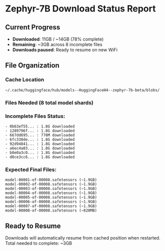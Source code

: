 # Zephyr-7B Download Status Report

## Current Progress
- **Downloaded**: 11GB / ~14GB (78% complete)
- **Remaining**: ~3GB across 8 incomplete files
- **Downloads paused**: Ready to resume on new WiFi

## File Organization

### Cache Location
`~/.cache/huggingface/hub/models--HuggingFaceH4--zephyr-7b-beta/blobs/`

### Files Needed (8 total model shards)

### Incomplete Files Status:
```
- 0b63ef55... : 1.8G downloaded
- 1289796f... : 1.8G downloaded
- 667dd695... : 778M downloaded
- 6fc338de... : 1.8G downloaded
- 92d94841... : 1.8G downloaded
- a6ec4a03... : 1.8G downloaded
- b0e0a3c0... : 1.8G downloaded
- d0ce3cc6... : 1.8G downloaded
```

### Expected Final Files:
```
model-00001-of-00008.safetensors (~1.9GB)
model-00002-of-00008.safetensors (~1.9GB)
model-00003-of-00008.safetensors (~1.9GB)
model-00004-of-00008.safetensors (~1.9GB)
model-00005-of-00008.safetensors (~1.9GB)
model-00006-of-00008.safetensors (~1.9GB)
model-00007-of-00008.safetensors (~1.9GB)
model-00008-of-00008.safetensors (~820MB)
```

## Ready to Resume
Downloads will automatically resume from cached position when restarted.
Total needed to complete: ~3GB
